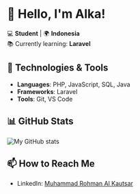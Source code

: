 # 👋 Hello, I'm Alka!

💻 **Student** | 🌍 **Indonesia**  
📚 Currently learning: **Laravel**  

## 🔧 Technologies & Tools
- **Languages**: PHP, JavaScript, SQL, Java  
- **Frameworks**: Laravel  
- **Tools**: Git, VS Code  

## 📊 GitHub Stats
![My GitHub stats](https://github-readme-stats.vercel.app/api?username=rohmanalka&show_icons=true&theme=radical)  

## 📫 How to Reach Me
- LinkedIn: [Muhammad Rohman Al Kautsar](https://linkedin.com/in/muhammad-rohman-al-kautsar)  
